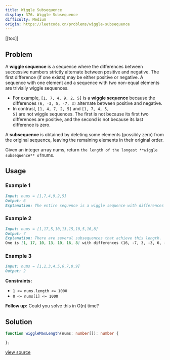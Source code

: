 ```yaml
---
title: Wiggle Subsequence
display: 376. Wiggle Subsequence
difficulty: Medium
origin: https://leetcode.cn/problems/wiggle-subsequence
---
```


[[toc]]

## Problem

A **wiggle sequence** is a sequence where the differences between successive numbers strictly alternate between positive and negative. The first difference (if one exists) may be either positive or negative. A sequence with one element and a sequence with two non-equal elements are trivially wiggle sequences.

- For example, <code>[1, 7, 4, 9, 2, 5]</code> is a **wiggle sequence** because the differences <code>(6, -3, 5, -7, 3)</code> alternate between positive and negative.
- In contrast, <code>[1, 4, 7, 2, 5]</code> and <code>[1, 7, 4, 5, 5]</code> are not wiggle sequences. The first is not because its first two differences are positive, and the second is not because its last difference is zero.

A **subsequence** is obtained by deleting some elements (possibly zero) from the original sequence, leaving the remaining elements in their original order.

Given an integer array nums, return `the length of the longest **wiggle subsequence** of`nums.

## Usage

### Example 1

```md
Input: nums = [1,7,4,9,2,5]
Output: 6
Explanation: The entire sequence is a wiggle sequence with differences (6, -3, 5, -7, 3).
```

### Example 2

```md
Input: nums = [1,17,5,10,13,15,10,5,16,8]
Output: 7
Explanation: There are several subsequences that achieve this length.
One is [1, 17, 10, 13, 10, 16, 8] with differences (16, -7, 3, -3, 6, -8).
```

### Example 3

```md
Input: nums = [1,2,3,4,5,6,7,8,9]
Output: 2
```

**Constraints:**

- <code>1 &lt;= nums.length &lt;= 1000</code>
- <code>0 &lt;= nums[i] &lt;= 1000</code>

**Follow up:** Could you solve this in O(n) time?

## Solution

```ts
function wiggleMaxLength(nums: number[]): number {

};
```

[view source](https://leetcode.cn/problems/wiggle-subsequence)
